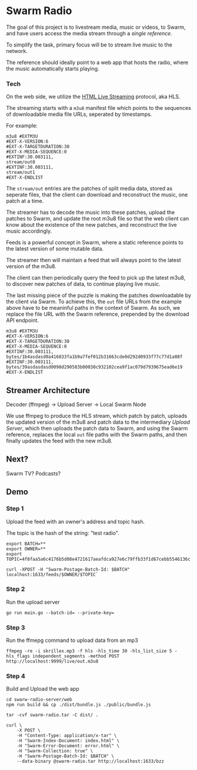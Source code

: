 # Swarm Radio

The goal of this project is to livestream media, music or videos, to Swarm, and have users access the media stream through a *single reference*.

To simplify the task, primary focus will be to stream live music to the network.

The reference should ideally point to a web app that hosts the radio, where the music automatically starts playing. 

### Tech

On the web side, we utilize the [HTML Live Streaming](https://en.wikipedia.org/wiki/HTTP_Live_Streaming) protocol, aka HLS.

The streaming starts with a `m3u8` manifest file which points to the sequences of downloadable media file URLs, seperated by timestamps.

For example: 
```
m3u8 #EXTM3U
#EXT-X-VERSION:6
#EXT-X-TARGETDURATION:30
#EXT-X-MEDIA-SEQUENCE:0
#EXTINF:30.003111,
stream/out0
#EXTINF:30.003111,
stream/out1
#EXT-X-ENDLIST
```

The `stream/out` entries are the patches of split media data, stored as seperate files, that the client can download and reconstruct the music, one patch at a time. 

The streamer has to decode the music into these patches, upload the patches to Swarm, and update the root m3u8 file so that the web client can know about the existence of the new patches, and reconstruct the live music accordingly.

Feeds is a powerful concept in Swarm, where a static reference points to the latest version of some mutable data.

The streamer then will maintain a feed that will always point to the latest version of the m3u8.

The client can then periodically query the feed to pick up the latest m3u8, to discover new patches of data, to continue playing live music.

The last missing piece of the puzzle is making the patches downloadable by the client via Swarm. To achieve this, the `out` file URLs from the example above have to be meaninful paths in the context of Swarm. As such, we replace the file URL with the Swarm reference, prepended by the download API endpoint.

```
m3u8 #EXTM3U
#EXT-X-VERSION:6
#EXT-X-TARGETDURATION:30
#EXT-X-MEDIA-SEQUENCE:0
#EXTINF:30.003111,
bytes/1b4asdasd0a416833fa1b9a7fef012b31663cde0d292d0933f77c77d1a08f
#EXTINF:30.003111,
bytes/39asdasdasd0098d290583b00030c932102cea9f1ac079d7939675ead6e19
#EXT-X-ENDLIST
```

## Streamer Architecture

Decoder (ffmpeg) -> Upload Server -> Local Swarm Node

We use ffmpeg to produce the HLS stream, which patch by patch, uploads the updated version of the m3u8 and patch data to the intermediary *Upload Server*, which then uploads the patch data to Swarm, and using the Swarm reference, replaces the local `out` file paths with the Swarm paths, and then finally updates the feed with the new m3u8.

## Next?

Swarm TV? Podcasts? 

## Demo

### Step 1

Upload the feed with an owner's address and topic hash.

The topic is the hash of the string: "test radio".

```
export BATCH=**
export OWNER=**
export TOPIC=4f8faa5a6c4176b5d08e4721617aeafdca927e6c79ffb33f1d67cebb5546136c

curl -XPOST -H "Swarm-Postage-Batch-Id: $BATCH" localhost:1633/feeds/$OWNER/$TOPIC`
```

### Step 2

Run the upload server

```
go run main.go --batch-id= --private-key=
```

### Step 3

Run the ffmepg command to upload data from an mp3

```
ffmpeg -re -i skrillex.mp3 -f hls -hls_time 30 -hls_list_size 5 -hls_flags independent_segments -method POST http://localhost:9999/live/out.m3u8
```

### Step 4

Build and Upload the web app

```
cd swarw-radio-server/web
npm run build && cp ./dist/bundle.js ./public/bundle.js

tar -cvf swarm-radio.tar -C dist/ .

curl \
    -X POST \
    -H "Content-Type: application/x-tar" \
    -H "Swarm-Index-Document: index.html" \
    -H "Swarm-Error-Document: error.html" \
    -H "Swarm-Collection: true" \
    -H "Swarm-Postage-Batch-Id: $BATCH" \
    --data-binary @swarm-radio.tar http://localhost:1633/bzz
```
